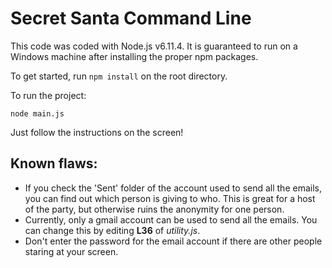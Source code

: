 # Secret Santa Command Line

This code was coded with Node.js v6.11.4. It is guaranteed to run on a Windows machine after installing the proper npm packages.

To get started, run `npm install` on the root directory.
	
To run the project:

```
node main.js
```

Just follow the instructions on the screen!

## Known flaws:
- If you check the 'Sent' folder of the account used to send all the emails, you can find out which person is giving to who. This is great for a host of the party, but otherwise ruins the anonymity for one person.
- Currently, only a gmail account can be used to send all the emails. You can change this by editing __L36__ of *utility.js*.
- Don't enter the password for the email account if there are other people staring at your screen.
